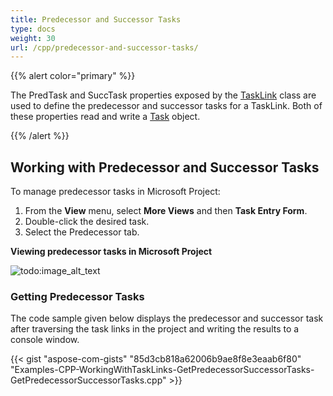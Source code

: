 ```yaml
---
title: Predecessor and Successor Tasks
type: docs
weight: 30
url: /cpp/predecessor-and-successor-tasks/
---
```


{{% alert color="primary" %}} 

The PredTask and SuccTask properties exposed by the [TaskLink](https://apireference.aspose.com/cpp/tasks/class/aspose.tasks.task_link/) class are used to define the predecessor and successor tasks for a TaskLink. Both of these properties read and write a [Task](https://apireference.aspose.com/cpp/tasks/class/aspose.tasks.task/) object.

{{% /alert %}} 
## **Working with Predecessor and Successor Tasks**
To manage predecessor tasks in Microsoft Project:

1. From the **View** menu, select **More Views** and then **Task Entry Form**.
1. Double-click the desired task.
1. Select the Predecessor tab.


**Viewing predecessor tasks in Microsoft Project** 

![todo:image_alt_text](/download/attachments/16286502/2112966537)
### **Getting Predecessor Tasks**
The code sample given below displays the predecessor and successor task after traversing the task links in the project and writing the results to a console window.

{{< gist "aspose-com-gists" "85d3cb818a62006b9ae8f8e3eaab6f80" "Examples-CPP-WorkingWithTaskLinks-GetPredecessorSuccessorTasks-GetPredecessorSuccessorTasks.cpp" >}}
